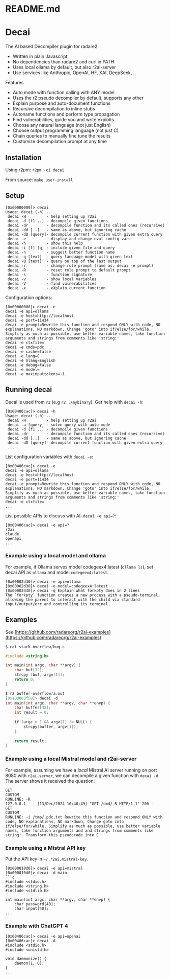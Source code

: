 # README.md

# Decai

The AI based Decompiler plugin for radare2

- Written in plain Javascript
- No dependencies than radare2 and curl in PATH
- Uses local ollama by default, but also r2ai-server
- Use services like Anthropic, OpenAI, HF, XAI, DeepSeek, ..

Features

- Auto mode with function calling with ANY model
- Uses the r2 pseudo decompiler by default, supports any other
- Explain purpose and auto-document functions
- Recursive decompilation to inline stubs
- Autoname functions and perform type propagation
- Find vulnerabilities, guide you and write exploits
- Choose any natural language (not just English)
- Choose output programming language (not just C)
- Chain queries to manually fine tune the results
- Customize decompilation prompt at any time

## Installation

Using r2pm: `r2pm -ci decai`

From source: `make user-install`

## Setup

```console
[0x00000000]> decai
Usage: decai (-h) ...
 decai -H         - help setting up r2ai
 decai -d [f1 ..] - decompile given functions
 decai -dr        - decompile function and its called ones (recursive)
 decai -dd [..]   - same as above, but ignoring cache
 decai -dD [query]- decompile current function with given extra query
 decai -e         - display and change eval config vars
 decai -h         - show this help
 decai -i [f] [q] - include given file and query
 decai -n         - suggest better function name
 decai -q [text]  - query language model with given text
 decai -Q [text]  - query on top of the last output
 decai -r         - change role prompt (same as: decai -e prompt)
 decai -R         - reset role prompt to default prompt
 decai -s         - function signature
 decai -v         - show local variables
 decai -V         - find vulnerabilities
 decai -x         - eXplain current function
```

Configuration options:

```console
[0x00000000]> decai -e
decai -e api=ollama
decai -e host=http://localhost
decai -e port=11434
decai -e prompt=Rewrite this function and respond ONLY with code, NO explanations, NO markdown, Change 'goto' into if/else/for/while, Simplify as much as possible, use better variable names, take function arguments and strings from comments like 'string:'
decai -e ctxfile=
decai -e cmds=pdc
decai -e cache=false
decai -e lang=C
decai -e hlang=English
decai -e debug=false
decai -e model=
decai -e maxinputtokens=-1
```

## Running decai

Decai is used from `r2` (e.g `r2 ./mybinary`). Get help with `decai -h`:

```
[0x00406cac]> decai -h
Usage: decai (-h) ...
 decai -H         - help setting up r2ai
 decai -a [query] - solve query with auto mode
 decai -d [f1 ..] - decompile given functions
 decai -dr        - decompile function and its called ones (recursive)
 decai -dd [..]   - same as above, but ignoring cache
 decai -dD [query]- decompile current function with given extra query
 ...
```

List configuration variables with `decai -e`:

```
[0x00406cac]> decai -e
decai -e api=ollama
decai -e host=http://localhost
decai -e port=11434
decai -e prompt=Rewrite this function and respond ONLY with code, NO explanations, NO markdown, Change 'goto' into if/else/for/while, Simplify as much as possible, use better variable names, take function arguments and strings from comments like 'string:'
decai -e ctxfile=
...
```

List possible APIs to discuss with AI: `decai -e api=?`:

```
[0x00406cac]> decai -e api=?
r2ai
claude
openapi
...
```

### Example using a local model and ollama

For example, if Ollama serves model codegeex4:latest (`ollama ls`), set decai
API as `ollama` and model `codegeex4:latest`.

```
[0x00002d30]> decai -e api=ollama
[0x00002d30]> decai -e model=codegeex4:latest
[0x00002d30]> decai -q Explain what forkpty does in 2 lines
The `forkpty` function creates a new process with a pseudo-terminal, allowing the parent to interact with the child via standard input/output/err and controlling its terminal.
```

## Examples

See
[https://github.com/radareorg/r2ai-examples](https://github.com/radareorg/r2ai-examples)

```c
$ cat stack-overflow/bug.c 

#include <string.h>

int main(int argc, char **argv) {
	char buf[32];
	strcpy (buf, argv[1]);
	return 0;
}
```

```c
$ r2 buffer-overflow/a.out
[0x100003f58]> decai -d
int main(int argc, char **argv, char **envp) {
    char buffer[32];
    int result = 0;
    
    if (argc > 1 && argv[1] != NULL) {
        strcpy(buffer, argv[1]);
    }
    
    return result;
}
```

### Example using a local Mistral model and r2ai-server

For example, assuming we have a _local_ Mistral AI server running on port 8080
with `r2ai-server`, we can decompile a given function with `decai -d`. The
server shows it received the question:

```
GET
CUSTOM
RUNLINE: -R
127.0.0.1 - - [13/Dec/2024 10:40:49] "GET /cmd/-R HTTP/1.1" 200 -
GET
CUSTOM
RUNLINE: -i /tmp/.pdc.txt Rewrite this function and respond ONLY with code, NO explanations, NO markdown, Change goto into if/else/for/while, Simplify as much as possible, use better variable names, take function arguments and and strings from comments like string:. Transform this pseudocode into C
```

### Example using a Mistral API key

Put the API key in `~/.r2ai.mistral-key`.

````
[0x000010d0]> decai -e api=mistral
[0x000010d0]> decai -d main
```c
#include <stdio.h>
#include <string.h>
#include <stdlib.h>

int main(int argc, char **argv, char **envp) {
    char password[40];
    char input[40];
...
````

### Example with ChatGPT 4

```
[0x00406cac]> decai -e api=openai
[0x00406cac]> decai -d
#include <stdio.h>
#include <unistd.h>

void daemonize() {
    daemon(1, 0);
}
...
```
